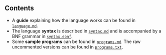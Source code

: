 ## Contents

* A **guide** explaining how the language works can be found in [`language.md`](language.md).
* The language **syntax** is described in [`syntax.md`](syntax.md) and is accompanied by a BNF grammar in [`syntax.ebnf`](syntax.ebnf).
* Some **sample programs** can be found in [`programs.md`](programs.md). The raw uncommented versions can be found in [`programs.txt`](programs.txt).